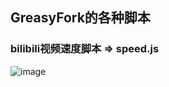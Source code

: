 ## GreasyFork的各种脚本

### bilibili视频速度脚本 => speed.js

![image](https://user-images.githubusercontent.com/89690028/194889059-7fc7a726-2e3f-49b0-9a03-892a543e3274.png)

